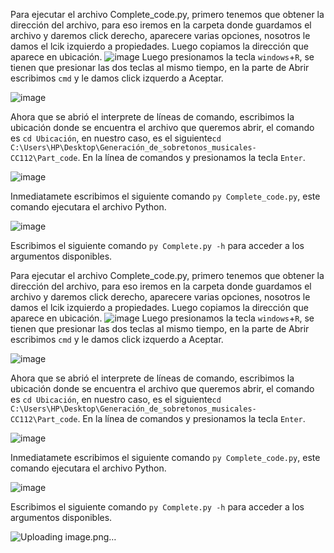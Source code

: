 Para ejecutar el archivo Complete_code.py, primero tenemos que obtener la dirección del archivo, para eso iremos en la carpeta donde guardamos el archivo y daremos click derecho, aparecere varias opciones, nosotros le damos el lcik izquierdo a propiedades. Luego copiamos la dirección que aparece en ubicación.
![image](https://github.com/NelN1/Proyecto-Formativo-C112/assets/129478048/c43fc19a-0ad8-4644-9cc1-f21e25d4c0bf)
Luego presionamos la tecla `windows`+`R`, se tienen que presionar las dos teclas al mismo tiempo, en la parte de Abrir escribimos `cmd` y le damos click izquerdo a Aceptar.

![image](https://github.com/NelN1/Proyecto-Formativo-C112/assets/129478048/97f67e8e-f1f6-4556-9d96-93069a9ee75e)

Ahora que se abrió el interprete de líneas de comando, escribimos la ubicación donde se encuentra el archivo que queremos abrir, el comando es `cd Ubicación`, en nuestro caso, es el siguiente`cd C:\Users\HP\Desktop\Generación_de_sobretonos_musicales-CC112\Part_code`. En la línea de comandos y presionamos la tecla `Enter`.

![image](https://github.com/NelN1/Proyecto-Formativo-C112/assets/129478048/5def5883-41f3-4145-901f-e542229c0303)

Inmediatamete escribimos el siguiente comando `py Complete_code.py`, este comando ejecutara el archivo Python.

![image](https://github.com/NelN1/Proyecto-Formativo-C112/assets/129478048/3e05f285-7905-4d47-94bf-86a9ffc70bfb)

Escribimos el siguiente comando `py Complete.py -h` para acceder a los argumentos disponibles.

Para ejecutar el archivo Complete_code.py, primero tenemos que obtener la dirección del archivo, para eso iremos en la carpeta donde guardamos el archivo y daremos click derecho, aparecere varias opciones, nosotros le damos el lcik izquierdo a propiedades. Luego copiamos la dirección que aparece en ubicación.
![image](https://github.com/NelN1/Proyecto-Formativo-C112/assets/129478048/c43fc19a-0ad8-4644-9cc1-f21e25d4c0bf)
Luego presionamos la tecla `windows`+`R`, se tienen que presionar las dos teclas al mismo tiempo, en la parte de Abrir escribimos `cmd` y le damos click izquerdo a Aceptar.

![image](https://github.com/NelN1/Proyecto-Formativo-C112/assets/129478048/97f67e8e-f1f6-4556-9d96-93069a9ee75e)

Ahora que se abrió el interprete de líneas de comando, escribimos la ubicación donde se encuentra el archivo que queremos abrir, el comando es `cd Ubicación`, en nuestro caso, es el siguiente`cd C:\Users\HP\Desktop\Generación_de_sobretonos_musicales-CC112\Part_code`. En la línea de comandos y presionamos la tecla `Enter`.

![image](https://github.com/NelN1/Proyecto-Formativo-C112/assets/129478048/5def5883-41f3-4145-901f-e542229c0303)

Inmediatamete escribimos el siguiente comando `py Complete_code.py`, este comando ejecutara el archivo Python.

![image](https://github.com/NelN1/Proyecto-Formativo-C112/assets/129478048/3e05f285-7905-4d47-94bf-86a9ffc70bfb)

Escribimos el siguiente comando `py Complete.py -h` para acceder a los argumentos disponibles.

![Uploading image.png…]()
